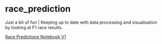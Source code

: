 # race_prediction
Just a bit of fun | Keeping up to date with data processing and visualisation by looking at F1 race results.

[Race Predictions Notebook V1](./race_predictions.ipynb)